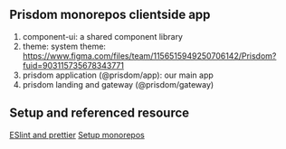 ## Prisdom monorepos clientside app

1. component-ui: a shared component library
2. theme: system theme: https://www.figma.com/files/team/1156515949250706142/Prisdom?fuid=903115735678343771
3. prisdom application (@prisdom/app): our main app
4. prisdom landing and gateway (@prisdom/gateway)

## Setup and referenced resource

[ESlint and prettier](https://dev.to/monfernape/enforce-husky-pre-commit-with-eslint-prettier-in-monorepo-55jc)
[Setup monorepos ](https://jibin.tech/blog/monorepo-with-create-react-app/)
